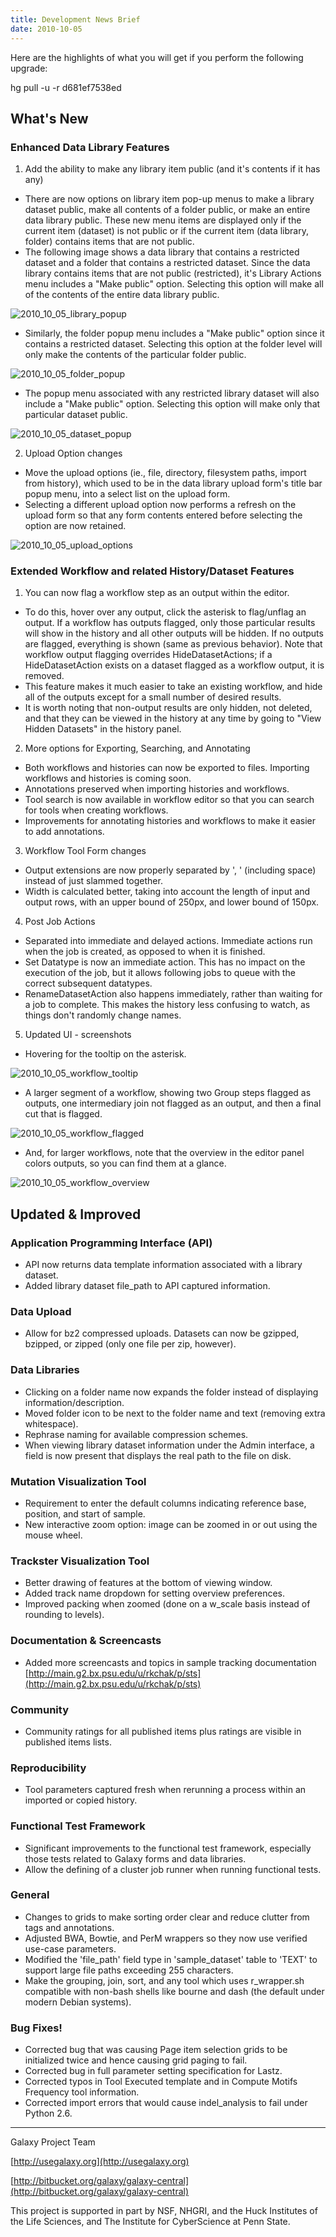 ```yaml
---
title: Development News Brief
date: 2010-10-05
---
```


Here are the highlights of what you will get if you perform the following upgrade:

hg pull -u -r d681ef7538ed

## What's New

### Enhanced Data Library Features

1. Add the ability to make any library item public (and it's contents if it has any)
* There are now options on library item pop-up menus to make a library dataset public, make all contents of a folder public, or make an entire data library public. These new menu items are displayed only if the current item (dataset) is not public or if the current item (data library, folder) contains items that are not public.
* The following image shows a data library that contains a restricted dataset and a folder that contains a restricted dataset. Since the data library contains items that are not public (restricted), it's Library Actions menu includes a "Make public" option. Selecting this option will make all of the contents of the entire data library public.

![2010_10_05_library_popup](/archive/dev-news-briefs/2010-10-05/2010_10_05_library_popup.png)

* Similarly, the folder popup menu includes a "Make public" option since it contains a restricted dataset. Selecting this option at the folder level will only make the contents of the particular folder public.

![2010_10_05_folder_popup](/archive/dev-news-briefs/2010-10-05/2010_10_05_folder_popup.png)

* The popup menu associated with any restricted library dataset will also include a "Make public" option. Selecting this option will make only that particular dataset public.

![2010_10_05_dataset_popup](/archive/dev-news-briefs/2010-10-05/2010_10_05_dataset_popup.png)

2. Upload Option changes
* Move the upload options (ie., file, directory, filesystem paths, import from history), which used to be in the data library upload form's title bar popup menu, into a select list on the upload form.
* Selecting a different upload option now performs a refresh on the upload form so that any form contents entered before selecting the option are now retained.

![2010_10_05_upload_options](/archive/dev-news-briefs/2010-10-05/2010_10_05_upload_options.png)


### Extended Workflow and related History/Dataset Features

1. You can now flag a workflow step as an output within the editor.  
* To do this, hover over any output, click the asterisk to flag/unflag an output.  If a workflow has outputs flagged, only those particular results will show in the history and all other outputs will be hidden.  If no outputs are flagged, everything is shown (same as previous behavior).  Note that workflow output flagging overrides HideDatasetActions; if a HideDatasetAction exists on a dataset flagged as a workflow output, it is removed.
* This feature makes it much easier to take an existing workflow, and hide all of the outputs except for a small number of desired results.
* It is worth noting that non-output results are only hidden, not deleted, and that they can be viewed in the history at any time by going to "View Hidden Datasets" in the history panel.

2. More options for Exporting, Searching, and Annotating
* Both workflows and histories can now be exported to files. Importing workflows and histories is coming soon.
* Annotations preserved when importing histories and workflows.
* Tool search is now available in workflow editor so that you can search for tools when creating workflows.
* Improvements for annotating histories and workflows to make it easier to add annotations.

3. Workflow Tool Form changes
* Output extensions are now properly separated by ', ' (including space) instead of just slammed together.
* Width is calculated better, taking into account the length of input and output rows, with an upper bound of 250px, and lower bound of 150px.

4. Post Job Actions
* Separated into immediate and delayed actions.  Immediate actions run when the job is created, as opposed to when it is finished.  
* Set Datatype is now an immediate action.  This has no impact on the execution of the job, but it allows following jobs to queue with the correct subsequent datatypes.
* RenameDatasetAction also happens immediately, rather than waiting for a job to complete.  This makes the history less confusing to watch, as things don't randomly change names.

5. Updated UI - screenshots
* Hovering for the tooltip on the asterisk.

![2010_10_05_workflow_tooltip](/archive/dev-news-briefs/2010-10-05/2010_10_05_workflow_tooltip.png)

* A larger segment of a workflow, showing two Group steps flagged as outputs, one intermediary join not flagged as an output, and then a final cut that is flagged.

![2010_10_05_workflow_flagged](/archive/dev-news-briefs/2010-10-05/2010_10_05_workflow_flagged.png)

* And, for larger workflows, note that the overview in the editor panel colors outputs, so you can find them at a glance.

![2010_10_05_workflow_overview](/archive/dev-news-briefs/2010-10-05/2010_10_05_workflow_overview.png)



## Updated & Improved

### Application Programming Interface (API)

* API now returns data template information associated with a library dataset.
* Added library dataset file_path to API captured information.

### Data Upload

* Allow for bz2 compressed uploads.  Datasets can now be gzipped, bzipped, or zipped (only one file per zip, however).

### Data Libraries

* Clicking on a folder name now expands the folder instead of displaying information/description.
* Moved folder icon to be next to the folder name and text (removing extra whitespace).
* Rephrase naming for available compression schemes.
* When viewing library dataset information under the Admin interface, a field is now present that displays the real path to the file on disk.

### Mutation Visualization Tool

* Requirement to enter the default columns indicating reference base, position, and start of sample.
* New interactive zoom option: image can be zoomed in or out using the mouse wheel.

### Trackster Visualization Tool

* Better drawing of features at the bottom of viewing window.
* Added track name dropdown for setting overview preferences.
* Improved packing when zoomed (done on a w_scale basis instead of rounding to levels).

### Documentation & Screencasts

* Added more screencasts and topics in sample tracking documentation [http://main.g2.bx.psu.edu/u/rkchak/p/sts](http://main.g2.bx.psu.edu/u/rkchak/p/sts)

### Community

* Community ratings for all published items plus ratings are visible in published items lists.

### Reproducibility

* Tool parameters captured fresh when rerunning a process within an imported or copied history.

### Functional Test Framework

* Significant improvements to the functional test framework, especially those tests related to Galaxy forms and data libraries.
* Allow the defining of a cluster job runner when running functional tests.

### General

* Changes to grids to make sorting order clear and reduce clutter from tags and annotations.
* Adjusted BWA, Bowtie, and PerM wrappers so they now use verified use-case parameters.
* Modified the 'file_path' field type in 'sample_dataset' table to 'TEXT' to support large file paths exceeding 255 characters.
* Make the grouping, join, sort, and any tool which uses r_wrapper.sh compatible with non-bash shells like bourne and dash (the default under modern Debian systems).

### Bug Fixes!

* Corrected bug that was causing Page item selection grids to be initialized twice and hence causing grid paging to fail.
* Corrected bug in full parameter setting specification for Lastz.
* Corrected typos in Tool Executed template and in Compute Motifs Frequency tool information.
* Corrected import errors that would cause indel_analysis to fail under Python 2.6.

----

Galaxy Project Team

[http://usegalaxy.org](http://usegalaxy.org)

[http://bitbucket.org/galaxy/galaxy-central](http://bitbucket.org/galaxy/galaxy-central)

This project is supported in part by NSF, NHGRI, and the Huck Institutes of the Life Sciences, and The Institute for CyberScience at Penn State.
